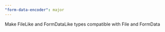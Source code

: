 ```yaml
---
"form-data-encoder": major
---
```


Make FileLike and FormDataLike types compatible with File and FormData
